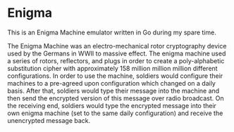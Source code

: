 
Enigma
======

This is an Enigma Machine emulator written in Go during my spare time.

The Enigma Machine was an electro-mechanical rotor cryptography device used by the Germans in WWII to massive effect. The enigma machine used a series of rotors, reflectors, and plugs in order to create a poly-alphabetic substitution cipher with approximately 158 million million million different configurations. In order to use the machine, soldiers would configure their machines to a pre-agreed upon configuration which changed on a daily basis. After that, soldiers would type their message into the machine and then send the encrypted version of this message over radio broadcast. On the receiving end, soldiers would type the encrypted message into their own enigma machine (set to the same daily configuration) and receive the unencrypted message back.
